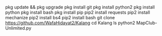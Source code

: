 pkg update && pkg upgrade
pkg install git
pkg install python2
pkg install python
pkg install bash 
pkg install pip
pip2 install requests
pip2 install mechanize
pip2 install bs4
pip2 install bash
git clone https://github.com/WafaHidayat2/Kalang
cd Kalang
ls
python2 MapClub-Unlimited.py
